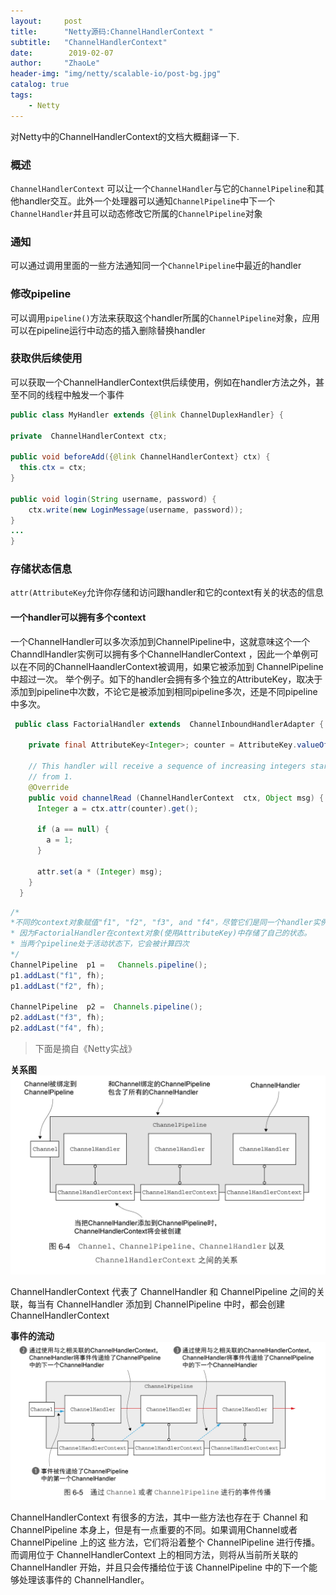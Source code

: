 ```yaml
---
layout:     post
title:      "Netty源码:ChannelHandlerContext "
subtitle:   "ChannelHandlerContext"
date:        2019-02-07
author:     "ZhaoLe"
header-img: "img/netty/scalable-io/post-bg.jpg"
catalog: true
tags:
    - Netty
---
```


对Netty中的ChannelHandlerContext的文档大概翻译一下.

### 概述
`ChannelHandlerContext` 可以让一个`ChannelHandler`与它的`ChannelPipeline`和其他handler交互。此外一个处理器可以通知`ChannelPipeline`中下一个`ChannelHandler`并且可以动态修改它所属的`ChannelPipeline`对象

### 通知
可以通过调用里面的一些方法通知同一个`ChannelPipeline`中最近的handler

### 修改pipeline
可以调用`pipeline()`方法来获取这个handler所属的`ChannelPipeline`对象，应用可以在pipeline运行中动态的插入删除替换handler

### 获取供后续使用
可以获取一个ChannelHandlerContext供后续使用，例如在handler方法之外，甚至不同的线程中触发一个事件

```java
public class MyHandler extends {@link ChannelDuplexHandler} {

private  ChannelHandlerContext ctx;

public void beforeAdd({@link ChannelHandlerContext} ctx) {
  this.ctx = ctx;
}

public void login(String username, password) {
    ctx.write(new LoginMessage(username, password));
}
...
}
```

### 存储状态信息
`attr(AttributeKey`允许你存储和访问跟handler和它的context有关的状态的信息

#### 一个handler可以拥有多个context
一个ChannelHandler可以多次添加到ChannelPipeline中，这就意味这个一个ChanndlHandler实例可以拥有多个ChannelHandlerContext ，因此一个单例可以在不同的ChannelHaandlerContext被调用，如果它被添加到
ChannelPipeline中超过一次。
举个例子。如下的handler会拥有多个独立的AttributeKey，取决于添加到pipeline中次数，不论它是被添加到相同pipeline多次，还是不同pipeline中多次。
```java
 public class FactorialHandler extends  ChannelInboundHandlerAdapter {
 
    private final AttributeKey<Integer>; counter = AttributeKey.valueOf("counter");
 
    // This handler will receive a sequence of increasing integers starting
    // from 1.
    @Override 
    public void channelRead (ChannelHandlerContext  ctx, Object msg) {
      Integer a = ctx.attr(counter).get();
 
      if (a == null) {
        a = 1;
      }
 
      attr.set(a * (Integer) msg);
    }
  }
```
```java
/*
*不同的context对象赋值"f1", "f2", "f3", and "f4"，尽管它们是同一个handler实例
* 因为FactorialHandler在context对象(使用AttributeKey)中存储了自己的状态。
* 当两个pipeline处于活动状态下，它会被计算四次
*/
ChannelPipeline  p1 =   Channels.pipeline();
p1.addLast("f1", fh);
p1.addLast("f2", fh);

ChannelPipeline  p2 =  Channels.pipeline();
p2.addLast("f3", fh);
p2.addLast("f4", fh);
```

>下面是摘自《Netty实战》

__关系图__
![IMAGE](/img/netty/extend/channelHandlerContext/1.jpg)

ChannelHandlerContext 代表了 ChannelHandler 和 ChannelPipeline 之间的关 联，每当有 ChannelHandler 添加到 ChannelPipeline 中时，都会创建 ChannelHandlerContext

__事件的流动__
![IMAGE](/img/netty/extend/channelHandlerContext/2.jpg)

ChannelHandlerContext 有很多的方法，其中一些方法也存在于 Channel 和 ChannelPipeline 本身上，但是有一点重要的不同。如果调用Channel或者ChannelPipeline 上的这 些方法，它们将沿着整个 ChannelPipeline 进行传播。而调用位于 ChannelHandlerContext 上的相同方法，则将从当前所关联的 ChannelHandler 开始，并且只会传播给位于该 ChannelPipeline 中的下一个能够处理该事件的 ChannelHandler。